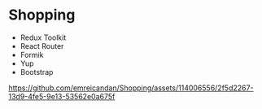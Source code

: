 # Shopping


+ Redux Toolkit
+ React Router
+ Formik
+ Yup
+ Bootstrap

https://github.com/emreicandan/Shopping/assets/114006556/2f5d2267-13d9-4fe5-9e13-53562e0a675f

